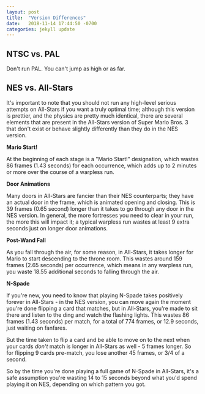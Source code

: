 ```yaml
---
layout: post
title:  "Version Differences"
date:   2018-11-14 17:44:50 -0700
categories: jekyll update
---
```



NTSC vs. PAL
------------

Don't run PAL. You can't jump as high or as far.

NES vs. All-Stars
-----------------

It's important to note that you should not run any high-level serious attempts on All-Stars if you want a truly optimal time; although this version is prettier, and the physics are pretty much identical, there are several elements that are present in the All-Stars version of Super Mario Bros. 3 that don't exist or behave slightly differently than they do in the NES version.

**Mario Start!**

At the beginning of each stage is a "Mario Start!" designation, which wastes 86 frames (1.43 seconds) for each occurrence, which adds up to 2 minutes or more over the course of a warpless run.

**Door Animations**

Many doors in All-Stars are fancier than their NES counterparts; they have an actual door in the frame, which is animated opening and closing. This is 39 frames (0.65 second) longer than it takes to go through any door in the NES version. In general, the more fortresses you need to clear in your run, the more this will impact it; a typical warpless run wastes at least 9 extra seconds just on longer door animations.

**Post-Wand Fall**

As you fall through the air, for some reason, in All-Stars, it takes longer for Mario to start descending to the throne room. This wastes around 159 frames (2.65 seconds) per occurrence, which means in any warpless run, you waste 18.55 additional seconds to falling through the air.

**N-Spade**

If you're new, you need to know that playing N-Spade takes positively forever in All-Stars - in the NES version, you can move again the moment you're done flipping a card that matches, but in All-Stars, you're made to sit there and listen to the ding and watch the flashing lights. This wastes 86 frames (1.43 seconds) per match, for a total of 774 frames, or 12.9 seconds, just waiting on fanfares.

But the time taken to flip a card and be able to move on to the next when your cards *don't* match is longer in All-Stars as well - 5 frames longer. So for flipping 9 cards pre-match, you lose another 45 frames, or 3/4 of a second.

So by the time you're done playing a full game of N-Spade in All-Stars, it's a safe assumption you're wasting 14 to 15 seconds beyond what you'd spend playing it on NES, depending on which pattern you got.
